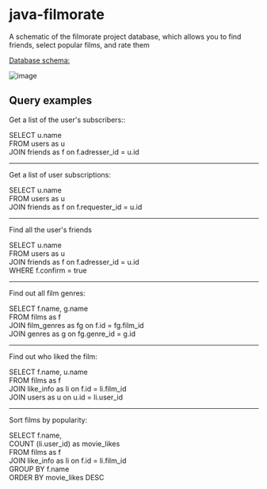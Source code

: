 # java-filmorate

A schematic of the filmorate project database, which allows you to find friends, select popular films, and rate them

[Database schema:](https://dbdiagram.io/d/643d219d6b31947051b777c2)

![image](https://user-images.githubusercontent.com/117895315/233033107-583aa498-c9e3-49e3-a135-aee17c215e69.png)

## Query examples

Get a list of the user's subscribers::  
  
SELECT u.name  
FROM users as u  
JOIN friends as f on f.adresser_id = u.id   
***
Get a list of user subscriptions: 
  
SELECT u.name  
FROM users as u  
JOIN friends as f on f.requester_id = u.id    
***
Find all the user's friends
  
SELECT u.name  
FROM users as u  
JOIN friends as f on f.adresser_id = u.id   
WHERE f.confirm = true  

***
Find out all film genres:
  
SELECT f.name, g.name  
FROM films as f  
JOIN film_genres as fg on f.id = fg.film_id  
JOIN genres as g on fg.genre_id = g.id  
 ***
 Find out who liked the film:  
 
SELECT f.name, u.name  
FROM films as f  
JOIN like_info as li on f.id = li.film_id  
JOIN users as u on u.id = li.user_id  
***
Sort films by popularity:  
  
SELECT f.name,  
COUNT (li.user_id) as movie_likes  
FROM films as f  
JOIN like_info as li on f.id = li.film_id  
GROUP BY f.name  
ORDER BY movie_likes DESC  
